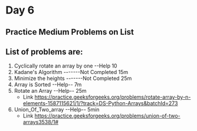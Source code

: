 # Day 6

## Practice Medium Problems on List 

## List of problems are:

1. Cyclically rotate an array by one --Help 10
2. Kadane's Algorithm -------Not Completed 15m
3. Minimize the heights -------Not Completed 25m
4. Array is Sorted --Help--  7m
5. Rotate an Array --Help-- 25m
    - Link https://practice.geeksforgeeks.org/problems/rotate-array-by-n-elements-1587115621/1/?track=DS-Python-Arrays&batchId=273
6. Union_Of_Two_array --Help-- 5min
    - Link https://practice.geeksforgeeks.org/problems/union-of-two-arrays3538/1#


